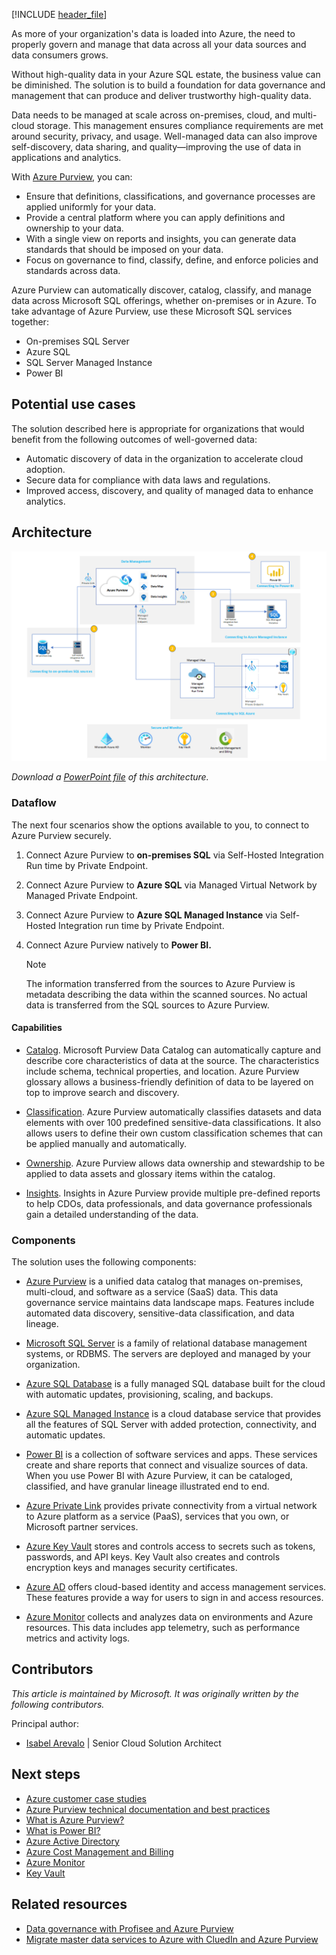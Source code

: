 [!INCLUDE [header_file](../../../includes/sol-idea-header.md)]

As more of your organization's data is loaded into Azure, the need to properly govern and manage that data across all your data sources and data consumers grows.

Without high-quality data in your Azure SQL estate, the business value can be diminished. The solution is to build a foundation for data governance and management that can produce and deliver trustworthy high-quality data.

Data needs to be managed at scale across on-premises, cloud, and multi-cloud storage. This management ensures compliance requirements are met around security, privacy, and usage. Well-managed data can also improve self-discovery, data sharing, and quality—improving the use of data in applications and analytics.

With [Azure Purview](/azure/purview/overview), you can:

- Ensure that definitions, classifications, and governance processes are applied uniformly for your data.
- Provide a central platform where you can apply definitions and ownership to your data.
- With a single view on reports and insights, you can generate data standards that should be imposed on your data.
- Focus on governance to find, classify, define, and enforce policies and standards across data.

Azure Purview can automatically discover, catalog, classify, and manage data across Microsoft SQL offerings, whether on-premises or in Azure. To take advantage of Azure Purview, use these Microsoft SQL services together:

- On-premises SQL Server
- Azure SQL
- SQL Server Managed Instance
- Power BI

## Potential use cases

The solution described here is appropriate for organizations that would benefit from the following outcomes of well-governed data:

- Automatic discovery of data in the organization to accelerate cloud adoption.
- Secure data for compliance with data laws and regulations.
- Improved access, discovery, and quality of managed data to enhance analytics.

## Architecture

[![Architecture diagram shows how Azure Purview scans and classifies data and data lake storage](../media/azure-purview-sql-estate-architecture.png)](../media/azure-purview-sql-estate-architecture.png#lightbox)

*Download a [PowerPoint file](https://arch-center.azureedge.net/azure-purview-sql-estate-architecture.pptx) of this architecture.*

### Dataflow

The next four scenarios show the options available to you, to connect to Azure Purview securely.

1. Connect Azure Purview to **on-premises SQL** via Self-Hosted Integration Run time by Private Endpoint.

1. Connect Azure Purview to **Azure SQL** via Managed Virtual Network by Managed Private Endpoint.

1. Connect Azure Purview to **Azure SQL Managed Instance** via Self-Hosted Integration run time by Private Endpoint.

1. Connect Azure Purview natively to **Power BI.**

    > [!NOTE]
    > The information transferred from the sources to Azure Purview is metadata describing the data within the scanned sources. No actual data is transferred from the SQL sources to Azure Purview.
    >

#### Capabilities

- [Catalog](/azure/purview/overview#data-catalog). Microsoft Purview Data Catalog can automatically capture and describe core characteristics of data at the source. The characteristics include schema, technical properties, and location. Azure Purview glossary allows a business-friendly definition of data to be layered on top to improve search and discovery.

- [Classification](/azure/purview/concept-best-practices-classification). Azure Purview automatically classifies datasets and data elements with over 100 predefined sensitive-data classifications. It also allows users to define their own custom classification schemes that can be applied manually and automatically.

- [Ownership](/azure/purview/quickstart-create-collection). Azure Purview allows data ownership and stewardship to be applied to data assets and glossary items within the catalog.

- [Insights](/azure/purview/concept-insights). Insights in Azure Purview provide multiple pre-defined reports to help CDOs, data professionals, and data governance professionals gain a detailed understanding of the data.

### Components

The solution uses the following components:

- [Azure Purview](https://azure.microsoft.com/services/purview) is a unified data catalog that manages on-premises, multi-cloud, and software as a service (SaaS) data. This data governance service maintains  data landscape maps. Features include automated data discovery, sensitive-data classification, and data lineage.

- [Microsoft SQL Server](/sql) is a family of relational database management systems, or RDBMS. The servers are deployed and managed by your organization.

- [Azure SQL Database](https://azure.microsoft.com/products/azure-sql/database) is a fully managed SQL database built for the cloud with automatic updates, provisioning, scaling, and backups.

- [Azure SQL Managed Instance](https://azure.microsoft.com/products/azure-sql/managed-instance) is a cloud database service that provides all the features of SQL Server with added protection, connectivity, and automatic updates.

- [Power BI](https://powerbi.microsoft.com/what-is-power-bi) is a collection of software services and apps. These services create and share reports that connect and visualize sources of data. When you use Power BI with Azure Purview, it can be cataloged, classified, and have granular lineage illustrated end to end.

- [Azure Private Link](https://azure.microsoft.com/services/private-link) provides private connectivity from a virtual network to Azure platform as a service (PaaS), services that you own, or Microsoft partner services.

- [Azure Key Vault](https://azure.microsoft.com/services/key-vault) stores and controls access to secrets such as tokens, passwords, and API keys. Key Vault also creates and controls encryption keys and manages security certificates.

- [Azure AD](https://azure.microsoft.com/services/active-directory) offers cloud-based identity and access management services. These features provide a way for users to sign in and access resources.

- [Azure Monitor](https://azure.microsoft.com/services/monitor) collects and analyzes data on environments and Azure resources. This data includes app telemetry, such as performance metrics and activity logs.

## Contributors

*This article is maintained by Microsoft. It was originally written by the following contributors.*

Principal author:

 * [Isabel Arevalo](https://www.linkedin.com/in/isabel-arevalo-she-her-b24bb162) | Senior Cloud Solution Architect

## Next steps

- [Azure customer case studies](https://customers.microsoft.com/en-us/search?sq=%22Azure%20Purview%22&ff=&p=0&so=story_publish_date%20desc)
- [Azure Purview technical documentation and best practices](/azure/purview/concept-best-practices-accounts)
- [What is Azure Purview?](/azure/purview/overview)
- [What is Power BI?](https://powerbi.microsoft.com/what-is-power-bi)
- [Azure Active Directory](https://azure.microsoft.com/services/active-directory)
- [Azure Cost Management and Billing](https://azure.microsoft.com/services/cost-management)
- [Azure Monitor](https://azure.microsoft.com/services/monitor)
- [Key Vault](https://azure.microsoft.com/services/key-vault)

## Related resources

- [Data governance with Profisee and Azure Purview](/azure/architecture/reference-architectures/data/profisee-master-data-management-purview)
- [Migrate master data services to Azure with CluedIn and Azure Purview](/azure/architecture/reference-architectures/data/migrate-master-data-services-with-cluedin)
